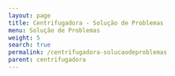 ```yaml
---
layout: page
title: Centrifugadora - Solução de Problemas
menu: Solução de Problemas
weight: 5
search: true
permalink: /centrifugadora-solucaodeproblemas
parent: centrifugadora
---
```

